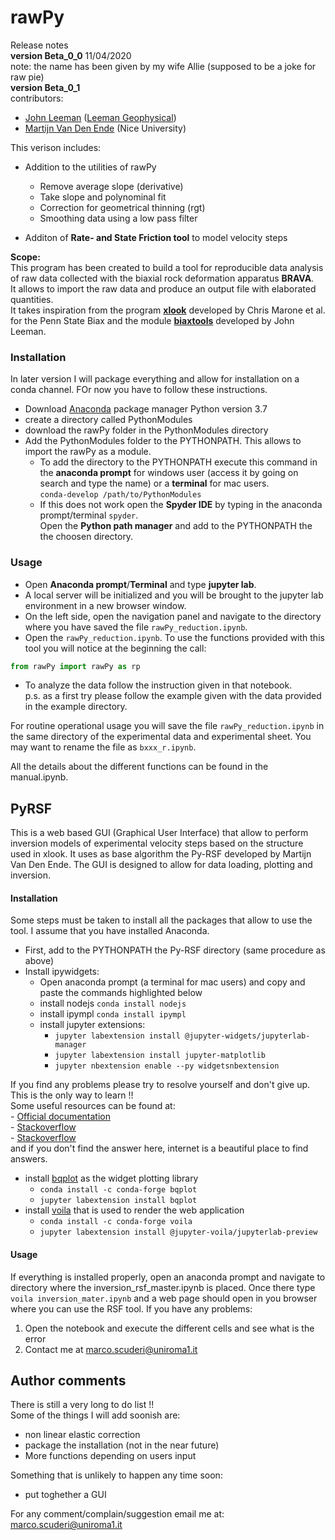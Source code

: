 # rawPy #
Release notes  
**version Beta_0_0** 11/04/2020  
note: the name has been given by my wife Allie (supposed to be a joke for raw pie)  
**version Beta_0_1**  
contributors:  
- [John Leeman](https://github.com/jrleeman) ([Leeman Geophysical](https://www.leemangeophysical.com/))  
- [Martijn Van Den Ende](https://github.com/martijnende) (Nice University)  

This verison includes:  
- Addition to the utilities of rawPy  
    - Remove average slope (derivative)  
    - Take slope and polynominal fit
    - Correction for geometrical thinning (rgt)
    - Smoothing data using a low pass filter
   
- Additon of **Rate- and State Friction tool** to model velocity steps

**Scope:**  
This program has been created to build a tool for reproducible data analysis of raw data collected with the biaxial rock deformation apparatus **BRAVA**.  
It allows to import the raw data and produce an output file with elaborated quantities.  
It takes inspiration from the program [**xlook**](https://github.com/PennStateRockandSedimentMechanics/xlook) developed by Chris Marone et al. for the Penn State Biax and the module [**biaxtools**](https://github.com/jrleeman/biaxtools) developed by John Leeman.  

### Installation ###
In later version I will package everything and allow for installation on a conda channel. FOr now you have to follow these instructions.

- Download [Anaconda](https://www.anaconda.com/distribution/) package manager Python version 3.7
- create a directory called PythonModules
- download the rawPy folder in the PythonModules directory
- Add the PythonModules folder to the PYTHONPATH. This allows to import the rawPy as a module.  
    - To add the directory to the PYTHONPATH execute this command in the **anaconda prompt** for windows user (access it by going on search and type the name) or a **terminal** for mac users.  
`conda-develop /path/to/PythonModules`  
    - If this does not work open the **Spyder IDE** by typing in the anaconda prompt/terminal `spyder`.  
Open the **Python path manager** and add to the PYTHONPATH the the choosen directory.  

### Usage ###
- Open **Anaconda prompt**/**Terminal** and type **jupyter lab**.  
- A local server will be initialized and you will be brought to the jupyter lab environment in a new browser window.  
- On the left side, open the navigation panel and navigate to the directory where you have saved the file `rawPy_reduction.ipynb`.  
- Open the `rawPy_reduction.ipynb`. To use the functions provided with this tool you will notice at the beginning the call:  
```python 
from rawPy import rawPy as rp 
```
- To analyze the data follow the instruction given in that notebook.  
p.s. as a first try please follow the example given with the data provided in the example directory.  

For routine operational usage you will save the file `rawPy_reduction.ipynb` in the same directory of the experimental data and experimental sheet. You may want to rename the file as `bxxx_r.ipynb`.  

All the details about the different functions can be found in the manual.ipynb.

## PyRSF  
This is a web based GUI (Graphical User Interface) that allow to perform inversion models of experimental velocity steps based on the structure used in xlook. It uses as base algorithm the Py-RSF developed by Martijn Van Den Ende. The GUI is designed to allow for data loading, plotting and inversion.  

#### Installation  
Some steps must be taken to install all the packages that allow to use the tool. I assume that you have installed Anaconda.  
- First, add to the PYTHONPATH the Py-RSF directory (same procedure as above)
- Install ipywidgets:  
    - Open anaconda prompt (a terminal for mac users) and copy and paste the commands highlighted below
    - install nodejs `conda install nodejs`
    - install ipympl `conda install ipympl`
    - install jupyter extensions:
        - `jupyter labextension install @jupyter-widgets/jupyterlab-manager`
        - `jupyter labextension install jupyter-matplotlib`
        - `jupyter nbextension enable --py widgetsnbextension`  
        
If you find any problems please try to resolve yourself and don't give up. This is the only way to learn !!  
Some useful resources can be found at:  
    - [Official documentation](https://ipywidgets.readthedocs.io/en/latest/user_install.html)  
    - [Stackoverflow](https://stackoverflow.com/questions/49542417/how-to-get-ipywidgets-working-in-jupyter-lab)  
    - [Stackoverflow](https://stackoverflow.com/questions/50149562/jupyterlab-interactive-plot)  
and if you don't find the answer here, internet is a beautiful place to find answers.  
- install [bqplot](https://github.com/bqplot/bqplot) as the widget plotting library  
    - `conda install -c conda-forge bqplot`
    - `jupyter labextension install bqplot`  
- install [voila](https://github.com/voila-dashboards/voila) that is used to render the web application  
    - `conda install -c conda-forge voila`
    - `jupyter labextension install @jupyter-voila/jupyterlab-preview`  

#### Usage
If everything is installed properly, open an anaconda prompt and navigate to directory where the inversion_rsf_master.ipynb is placed. Once there type `voila inversion_mater.ipynb` and a web page should open in you browser where you can use the RSF tool. 
If you have any problems:  
1. Open the notebook and execute the different cells and see what is the error  
2. Contact me at marco.scuderi@uniroma1.it
    
## Author comments ##  
There is still a very long to do list !!  
Some of the things I will add soonish are: 
- non linear elastic correction  
- package the installation (not in the near future) 
- More functions depending on users input  

Something that is unlikely to happen any time soon: 
- put toghether a GUI 

For any comment/complain/suggestion email me at: marco.scuderi@uniroma1.it
